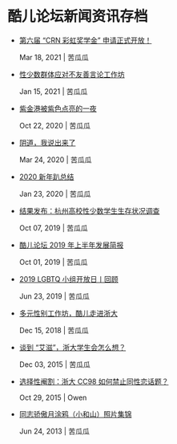 # 酷儿论坛新闻资讯存档

-   [第六届 “CRN 彩虹奖学金” 申请正式开放！](/news/%E7%AC%AC%E5%85%AD%E5%B1%8A-crn-%E5%BD%A9%E8%99%B9%E5%A5%96%E5%AD%A6%E9%87%91-%E7%94%B3%E8%AF%B7%E6%AD%A3%E5%BC%8F%E5%BC%80%E6%94%BE/)

    Mar 18, 2021 | 苦瓜瓜

-   [性少数群体应对不友善言论工作坊](/news/%E6%80%A7%E5%B0%91%E6%95%B0%E7%BE%A4%E4%BD%93%E5%BA%94%E5%AF%B9%E4%B8%8D%E5%8F%8B%E5%96%84%E8%A8%80%E8%AE%BA%E5%B7%A5%E4%BD%9C%E5%9D%8A/)

    Jan 15, 2021 | 苦瓜瓜

-   [紫金港被紫色点亮的一夜](/news/%E7%B4%AB%E9%87%91%E6%B8%AF%E8%A2%AB%E7%B4%AB%E8%89%B2%E7%82%B9%E4%BA%AE%E7%9A%84%E4%B8%80%E5%A4%9C/)

    Oct 22, 2020 | 苦瓜瓜

-   [阴道，我说出来了](/news/%E9%98%B4%E9%81%93%E6%88%91%E8%AF%B4%E5%87%BA%E6%9D%A5%E4%BA%86/)

    Mar 24, 2020 | 苦瓜瓜

-   [2020 新年趴总结](/news/2020-%E6%96%B0%E5%B9%B4%E8%B6%B4%E6%80%BB%E7%BB%93/)

    Jan 23, 2020 | 苦瓜瓜

-   [结果发布：杭州高校性少数学生生存状况调查](/news/%E7%BB%93%E6%9E%9C%E5%8F%91%E5%B8%83%E6%9D%AD%E5%B7%9E%E9%AB%98%E6%A0%A1%E6%80%A7%E5%B0%91%E6%95%B0%E5%AD%A6%E7%94%9F%E7%94%9F%E5%AD%98%E7%8A%B6%E5%86%B5%E8%B0%83%E6%9F%A5/)

    Oct 07, 2019 | 苦瓜瓜

-   [酷儿论坛 2019 年上半年发展简报](/news/%E9%85%B7%E5%84%BF%E8%AE%BA%E5%9D%9B2019%E5%B9%B4%E4%B8%8A%E5%8D%8A%E5%B9%B4%E5%8F%91%E5%B1%95%E7%AE%80%E6%8A%A5/)

    Oct 01, 2019 | 苦瓜瓜

-   [2019 LGBTQ 小组开放日丨回顾](/news/2019-lgbtq-%E5%B0%8F%E7%BB%84%E5%BC%80%E6%94%BE%E6%97%A5/)

    Jun 23, 2019 | 苦瓜瓜

-   [多元性别工作坊，酷儿走进浙大](/news/%E5%A4%9A%E5%85%83%E6%80%A7%E5%88%AB%E5%B7%A5%E4%BD%9C%E5%9D%8A%E9%85%B7%E5%84%BF%E8%B5%B0%E8%BF%9B%E6%B5%99%E5%A4%A7/)

    Dec 15, 2018 | 苦瓜瓜

-   [谈到 “艾滋”，浙大学生会怎么想？](/news/%E8%B0%88%E5%88%B0%E8%89%BE%E6%BB%8B%E6%B5%99%E5%A4%A7%E5%AD%A6%E7%94%9F%E4%BC%9A%E6%80%8E%E4%B9%88%E6%83%B3/)

    Dec 03, 2015 | 苦瓜瓜

-   [选择性阉割：浙大 CC98 如何禁止同性恋话题？](/news/%E9%80%89%E6%8B%A9%E6%80%A7%E9%98%89%E5%89%B2%E6%B5%99%E5%A4%A7cc98%E5%A6%82%E4%BD%95%E7%A6%81%E6%AD%A2%E5%90%8C%E6%80%A7%E6%81%8B%E8%AF%9D%E9%A2%98/)

    Oct 29, 2015 | Owen

-   [同志骄傲月涂鸦（小和山）照片集锦](https://forum.motss.cc/t/topic/21583)

    Jun 24, 2013 | 苦瓜瓜
